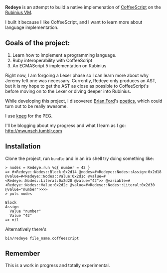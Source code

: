 **Redeye** is an attempt to build a native implemenation of [CoffeeScript](http://jashkenas.github.com/coffee-script/) on the [Rubinius VM](http://rubini.us/).

I built it because I like CoffeeScript, and I want to learn more about language implementation.

## Goals of the project:

1. Learn how to implement a programming language.
2. Ruby interoperability with CoffeeScript
3. An ECMAScript 5 implementation on Rubinius

Right now, I am forgoing a Lexer phase so I can learn more about why Jeremy felt one was necessary. Currently, Redeye only produces an AST, but it is my hope to get the AST as close as possible to CoffeeScript's before moving on to the Lexer or diving deeper into Rubinius.

While developing this project, I discovered [Brian Ford](https://github.com/brixen)'s [poetics](https://github.com/brixen/poetics), which could turn out to be really awesome.

I use [kpeg](https://github.com/evanphx/kpeg) for the PEG.

I'll be blogging about my progress and what I learn as I go: http://mwunsch.tumblr.com

## Installation

Clone the project, run `bundle` and in an irb shell try doing something like:

    > nodes = Redeye.run %q{ number = 42 }
    => #<Redeye::Nodes::Block:0x2d14 @nodes=#<Redeye::Nodes::Assign:0x2d18 @value=#<Redeye::Nodes::Value:0x2d1c @value=#<Redeye::Nodes::Literal:0x2d20 @value="42">> @variable=#<Redeye::Nodes::Value:0x2d2c @value=#<Redeye::Nodes::Literal:0x2d30 @value="number">>>>
    > puts nodes

    Block
    Assign
      Value "number"
      Value "42"
    => nil

Alternatively there's

    bin/redeye file_name.coffeescript

## Remember

This is a work in progress and totally experimental.

